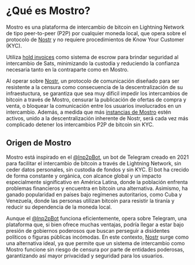 # ¿Qué es Mostro?

Mostro es una plataforma de intercambio de bitcoin en Lightning Network de tipo peer-to-peer (P2P) por cualquier moneda local, que opera sobre el protocolo de [Nostr](https://nostr.com/) y no requiere procedimientos de Know Your Customer (KYC).

Utiliza [hold invoices](./hold-invoice.md) como sistema de escrow para brindar seguridad al intercambio de Sats, minimizando la custodia y reduciendo la confianza necesaria tanto en la contraparte como en Mostro.

Al operar sobre [Nostr](https://nostr.com/), un protocolo de comunicación diseñado para ser resistente a la censura como consecuencia de la descentralización de su infraestuctura, se garantiza que sea muy difícil impedir los intercambios de bitcoin a través de Mostro, censurar la publicación de ofertas de compra y venta, o bloquear la comunicación entre los usuarios involucrados en un intercambio. Además, a medida que más [instancias de Mostro](https://github.com/MostroP2P/mostro) estén activos, unido a la descentralización inherente de Nostr, será cada vez más complicado detener los intercambios P2P de bitcoin sin KYC.

## Origen de Mostro

Mostro está inspirado en el [@lnp2pBot](https://github.com/lnp2pBot/bot), un bot de Telegram creado en 2021 para facilitar el intercambio de bitcoin a través de Lightning Network, sin ceder datos personales, sin custodia de fondos y sin KYC. El bot ha crecido de forma constante y orgánica, con alcance global y un impacto especialmente significativo en América Latina, donde la población enfrenta problemas financieros y encuentra en bitcoin una alternativa. Asimismo, ha ganado popularidad en países bajo regímenes autoritarios, como Cuba y Venezuela, donde las personas utilizan bitcoin para resistir la tiranía y reducir su dependencia de la moneda local.

Aunque el [@lnp2pBot](https://github.com/lnp2pBot/bot) funciona eficientemente, opera sobre Telegram, una plataforma que, si bien ofrece muchas ventajas, podría llegar a estar bajo presión de gobiernos poderosos que buscan perseguir a disidentes políticos o figuras públicas incómodas. En este contexto, [Nostr](https://nostr.com/) surge como una alternativa ideal, ya que permite que un sistema de intercambio como Mostro funcione sin riesgo de censura por parte de entidades poderosas, garantizando así mayor privacidad y seguridad para los usuarios.
